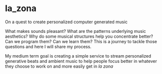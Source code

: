 # la_zona
On a quest to create personalized computer generated music

What makes sounds pleasant? What are the patterns underlying music aesthetics? 
Why do some musical structures help you concentrate better?
Can we program them? Can we learn them? This is a journey to tackle those questions and here I will share my process.

My medium term goal is creating a simple service to stream personalized generative beats and ambient music 
to help people focus better in whatever they choose to work on and more easily get in *la zona*
